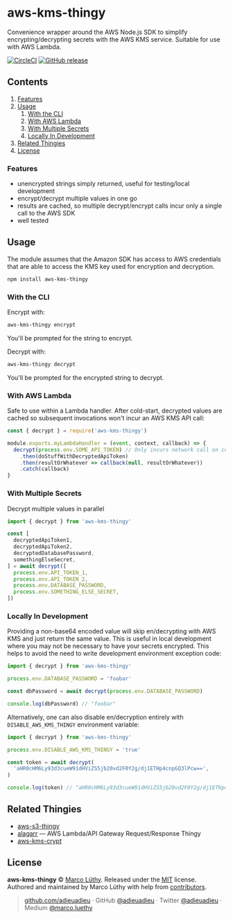# aws-kms-thingy

Convenience wrapper around the AWS Node.js SDK to simplify encrypting/decrypting secrets with the AWS KMS service. Suitable for use with AWS Lambda.

[![CircleCI](https://img.shields.io/circleci/project/github/adieuadieu/aws-kms-thingy/master.svg?style=flat-square)](https://circleci.com/gh/adieuadieu/aws-kms-thingy)
[![GitHub release](https://img.shields.io/github/release/adieuadieu/aws-kms-thingy.svg?style=flat-square)](https://github.com/adieuadieu/aws-kms-thingy)

## Contents

1. [Features](#features)
1. [Usage](#usage)
   1. [With the CLI](#with-the-cli)
   1. [With AWS Lambda](#with-aws-lambda)
   1. [With Multiple Secrets](#with-multiple-secrets)
   1. [Locally In Development](#locally-in-development)
1. [Related Thingies](#related-thingies)
1. [License](#license)

### Features

* unencrypted strings simply returned, useful for testing/local development
* encrypt/decrypt multiple values in one go
* results are cached, so multiple decrypt/encrypt calls incur only a single call to the AWS SDK
* well tested

## Usage

The module assumes that the Amazon SDK has access to AWS credentials that are able to access the KMS key used for encryption and decryption.

```bash
npm install aws-kms-thingy
```

### With the CLI

Encrypt with:

```bash
aws-kms-thingy encrypt
```

You'll be prompted for the string to encrypt.

Decrypt with:

```bash
aws-kms-thingy decrypt
```

You'll be prompted for the encrypted string to decrypt.

### With AWS Lambda

Safe to use within a Lambda handler. After cold-start, decrypted values are cached so subsequent invocations won't incur an AWS KMS API call:

```javascript
const { decrypt } = require('aws-kms-thingy')

module.exports.myLambdaHandler = (event, context, callback) => {
  decrypt(process.env.SOME_API_TOKEN) // Only incurs network call on cold-start
    .then(doStuffWithDecryptedApiToken)
    .then(resultOrWhatever => callback(null, resultOrWhatever))
    .catch(callback)
}
```

### With Multiple Secrets

Decrypt multiple values in parallel

```typescript
import { decrypt } from 'aws-kms-thingy'

const [
  decryptedApiToken1,
  decryptedApiToken2,
  decryptedDatabasePassword,
  somethingElseSecret,
] = await decrypt([
  process.env.API_TOKEN_1,
  process.env.API_TOKEN_2,
  process.env.DATABASE_PASSWORD,
  process.env.SOMETHING_ELSE_SECRET,
])
```

### Locally In Development

Providing a non-base64 encoded value will skip en/decrypting with AWS KMS and just return the same value. This is useful in local development where you may not be necessary to have your secrets encrypted. This helps to avoid the need to write development environment exception code:

```typescript
import { decrypt } from 'aws-kms-thingy'

process.env.DATABASE_PASSWORD = 'foobar'

const dbPassword = await decrypt(process.env.DATABASE_PASSWORD)

console.log(dbPassword) // "foobar"
```

Alternatively, one can also disable en/decryption entirely with `DISABLE_AWS_KMS_THINGY` environment variable:

```typescript
import { decrypt } from 'aws-kms-thingy'

process.env.DISABLE_AWS_KMS_THINGY = 'true'

const token = await decrypt(
  'aHR0cHM6Ly93d3cueW91dHViZS5jb20vd2F0Y2g/dj1ETHp4cnpGQ3lPcw==',
)

console.log(token) // "aHR0cHM6Ly93d3cueW91dHViZS5jb20vd2F0Y2g/dj1ETHp4cnpGQ3lPcw=="
```

## Related Thingies

* [aws-s3-thingy](https://github.com/adieuadieu/aws-s3-thingy)
* [alagarr](https://github.com/adieuadieu/alagarr) — AWS Lambda/API Gateway Request/Response Thingy
* [aws-kms-crypt](https://github.com/sjakthol/aws-kms-crypt)

## License

**aws-kms-thingy** © [Marco Lüthy](https://github.com/adieuadieu). Released under the [MIT](./LICENSE) license.<br>
Authored and maintained by Marco Lüthy with help from [contributors](https://github.com/adieuadieu/aws-kms-thingy/contributors).

> [github.com/adieuadieu](https://github.com/adieuadieu) · GitHub [@adieuadieu](https://github.com/adieuadieu) · Twitter [@adieuadieu](https://twitter.com/adieuadieu) · Medium [@marco.luethy](https://medium.com/@marco.luethy)
